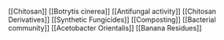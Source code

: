 [[Chitosan]]
[[Botrytis cinerea]]
[[Antifungal activity]]
[[Chitosan Derivatives]]
[[Synthetic Fungicides]]
[[Composting]]
[[Bacterial community]]
[[Acetobacter Orientalis]]
[[Banana Residues]]
